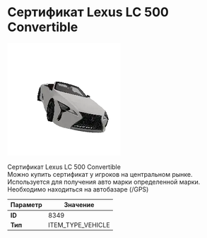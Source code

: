 # Сертификат Lexus LC 500 Convertible

![Item Image](../img/8349.webp?raw=true)

Сертификат Lexus LC 500 Convertible<br>Можно купить сертификат у игроков на центральном рынке.<br>Используется для получения авто марки определенной марки.<br>Необходимо находиться на автобазаре (/GPS)


| Параметр | Значение |
|----------|----------|
| **ID** | 8349 |
| **Тип** | ITEM_TYPE_VEHICLE |

